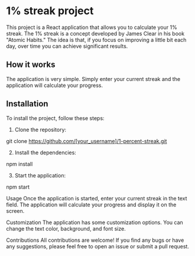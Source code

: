 # 1% streak project

This project is a React application that allows you to calculate your 1% streak. The 1% streak is a concept developed by James Clear in his book "Atomic Habits." The idea is that, if you focus on improving a little bit each day, over time you can achieve significant results.

## How it works

The application is very simple. Simply enter your current streak and the application will calculate your progress.

## Installation

To install the project, follow these steps:

1. Clone the repository:

git clone https://github.com/[your_username]/1-percent-streak.git

2. Install the dependencies:

npm install

3. Start the application:

npm start

Usage
Once the application is started, enter your current streak in the text field. The application will calculate your progress and display it on the screen.

Customization
The application has some customization options. You can change the text color, background, and font size.

Contributions
All contributions are welcome! If you find any bugs or have any suggestions, please feel free to open an issue or submit a pull request.